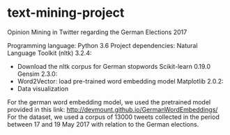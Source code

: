 # text-mining-project
Opinion Mining in Twitter regarding the German Elections 2017

Programming language: Python 3.6
Project dependencies:
Natural Language Toolkit (nltk) 3.2.4:
 - Download the nltk corpus for German stopwords
Scikit-learn 0.19.0
Gensim 2.3.0:
 - Word2Vector: load pre-trained word embedding model
 Matplotlib 2.0.2:
  - Data visualization

For the german word embedding model, we used the pretrained model provided in this link:
http://devmount.github.io/GermanWordEmbeddings/
For the dataset, we used a corpus of 13000 tweets collected in the period between 17 and 19 May 2017 with relation to the German elections.
